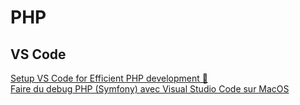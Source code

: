 # PHP

## VS Code

[Setup VS Code for Efficient PHP development 🚀](https://blog.theodo.com/2019/07/vscode-php-development/)  
[Faire du debug PHP \(Symfony\) avec Visual Studio Code sur MacOS](https://medium.com/@sebtimoner/faire-du-debug-php-symfony-avec-visual-studio-code-sur-macos-3bd93a275144)  


